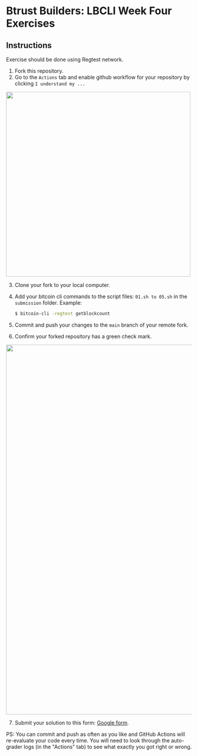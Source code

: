 # Btrust Builders: LBCLI Week Four Exercises

## Instructions

Exercise should be done using Regtest network.

1. Fork this repository.
2. Go to the `Actions` tab and enable github workflow for your repository by clicking `I understand my ...`

<img src="https://github.com/btrust-builders/lbcli-week-4-exercises/blob/main/enable-github-actions.png" width="500" />

3. Clone your fork to your local computer.
4. Add your bitcoin cli commands to the script files: `01.sh to 05.sh` in the `submission` folder. Example:
   ```sh
   $ bitcoin-cli -regtest getblockcount
   ```
5. Commit and push your changes to the `main` branch of your remote fork.

6. Confirm your forked repository has a green check mark.

<img src="https://github.com/btrust-builders/lbcli-week-4-exercises/blob/main/success.png" width="1000" />

7. Submit your solution to this form: [Google form](https://forms.gle/eDRGAJXpLqRxEExR6).

PS: You can commit and push as often as you like and GitHub Actions will re-evaluate your code every time.
You will need to look through the auto-grader logs (in the "Actions" tab) to see what exactly you got right or wrong.
